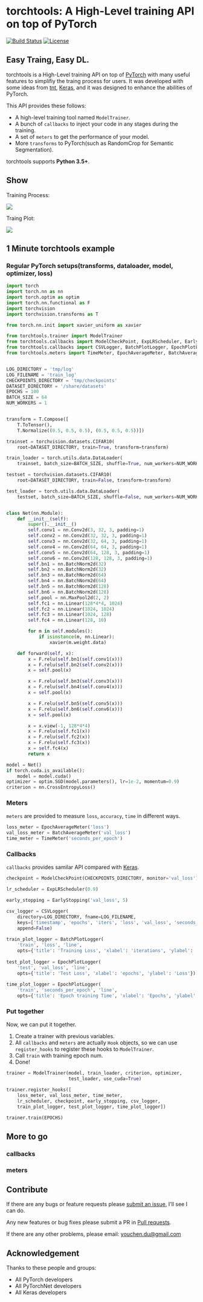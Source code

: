 # torchtools: A High-Level training API on top of PyTorch

[![Build Status](https://travis-ci.org/Time1ess/torchtools.svg?branch=master)](https://travis-ci.org/Time1ess/torchtools)
[![License](https://img.shields.io/badge/License-BSD%203--Clause-blue.svg)](https://github.com/Time1ess/torchtools/blob/master/LICENSE)

## Easy Traing, Easy DL.

torchtools is a High-Level training API on top of [PyTorch](http://pytorch.org) with many useful features to simplifiy the traing process for users.
It was developed with some ideas from [tnt](https://github.com/pytorch/tnt), [Keras](https://github.com/fchollet/keras), and it was designed to enhance the abilities of PyTorch.

This API provides these follows:

* A high-level training tool named `ModelTrainer`.
* A bunch of `callbacks` to inject your code in any stages during the training.
* A set of `meters` to get the performance of your model.
* More `transforms` to PyTorch(such as RandomCrop for Semantic Segmentation).

torchtools supports **Python 3.5+**.

## Show

Training Process:

![](training_process.gif)

Traing Plot:

![](training_plot.gif)

## 1 Minute torchtools example

### Regular PyTorch setups(transforms, dataloader, model, optimizer, loss)

```Python
import torch
import torch.nn as nn
import torch.optim as optim
import torch.nn.functional as F
import torchvision
import torchvision.transforms as T

from torch.nn.init import xavier_uniform as xavier

from torchtools.trainer import ModelTrainer
from torchtools.callbacks import ModelCheckPoint, ExpLRScheduler, EarlyStopping
from torchtools.callbacks import CSVLogger, BatchPlotLogger, EpochPlotLogger
from torchtools.meters import TimeMeter, EpochAverageMeter, BatchAverageMeter


LOG_DIRECTORY = 'tmp/log'
LOG_FILENAME = 'train_log'
CHECKPOINTS_DIRECTORY = 'tmp/checkpoints'
DATASET_DIRECTORY = '/share/datasets'
EPOCHS = 100
BATCH_SIZE = 64
NUM_WORKERS = 1


transform = T.Compose([
    T.ToTensor(),
    T.Normalize((0.5, 0.5, 0.5), (0.5, 0.5, 0.5))])

trainset = torchvision.datasets.CIFAR10(
    root=DATASET_DIRECTORY, train=True, transform=transform)

train_loader = torch.utils.data.DataLoader(
    trainset, batch_size=BATCH_SIZE, shuffle=True, num_workers=NUM_WORKERS)

testset = torchvision.datasets.CIFAR10(
    root=DATASET_DIRECTORY, train=False, transform=transform)

test_loader = torch.utils.data.DataLoader(
    testset, batch_size=BATCH_SIZE, shuffle=False, num_workers=NUM_WORKERS)


class Net(nn.Module):
    def __init__(self):
        super().__init__()
        self.conv1 = nn.Conv2d(3, 32, 3, padding=1)
        self.conv2 = nn.Conv2d(32, 32, 3, padding=1)
        self.conv3 = nn.Conv2d(32, 64, 3, padding=1)
        self.conv4 = nn.Conv2d(64, 64, 3, padding=1)
        self.conv5 = nn.Conv2d(64, 128, 3, padding=1)
        self.conv6 = nn.Conv2d(128, 128, 3, padding=1)
        self.bn1 = nn.BatchNorm2d(32)
        self.bn2 = nn.BatchNorm2d(32)
        self.bn3 = nn.BatchNorm2d(64)
        self.bn4 = nn.BatchNorm2d(64)
        self.bn5 = nn.BatchNorm2d(128)
        self.bn6 = nn.BatchNorm2d(128)
        self.pool = nn.MaxPool2d(2, 2)
        self.fc1 = nn.Linear(128*4*4, 1024)
        self.fc2 = nn.Linear(1024, 1024)
        self.fc3 = nn.Linear(1024, 128)
        self.fc4 = nn.Linear(128, 10)

        for m in self.modules():
            if isinstance(m, nn.Linear):
                xavier(m.weight.data)

    def forward(self, x):
        x = F.relu(self.bn1(self.conv1(x)))  
        x = F.relu(self.bn2(self.conv2(x)))  
        x = self.pool(x)  

        x = F.relu(self.bn3(self.conv3(x)))  
        x = F.relu(self.bn4(self.conv4(x)))  
        x = self.pool(x)  

        x = F.relu(self.bn5(self.conv5(x))) 
        x = F.relu(self.bn6(self.conv6(x))) 
        x = self.pool(x)  

        x = x.view(-1, 128*4*4)
        x = F.relu(self.fc1(x))
        x = F.relu(self.fc2(x))
        x = F.relu(self.fc3(x))
        x = self.fc4(x)
        return x

model = Net()
if torch.cuda.is_available():
    model = model.cuda()
optimizer = optim.SGD(model.parameters(), lr=1e-2, momentum=0.9)
criterion = nn.CrossEntropyLoss()
```

### Meters

`meters` are provided to measure `loss`, `accuracy`, `time` in different ways.

```Python
loss_meter = EpochAverageMeter('loss')
val_loss_meter = BatchAverageMeter('val_loss')
time_meter = TimeMeter('seconds_per_epoch')
```

### Callbacks

`callbacks` provides samilar API compared with [Keras](https://github.com/fchollet/keras).

```Python
checkpoint = ModelCheckPoint(CHECKPOINTS_DIRECTORY, monitor='val_loss')

lr_scheduler = ExpLRScheduler(0.9)

early_stopping = EarlyStopping('val_loss', 5)

csv_logger = CSVLogger(
	directory=LOG_DIRECTORY, fname=LOG_FILENAME,
	keys=['timestamp', 'epochs', 'iters', 'loss', 'val_loss', 'seconds_per_epoch'],
	append=False)
	
train_plot_logger = BatchPlotLogger(
    'train', 'loss', 'line',
    opts={'title': 'Training Loss', 'xlabel': 'iterations', 'ylabel': 'Loss'})
                                   
test_plot_logger = EpochPlotLogger(
    'test', 'val_loss', 'line',
    opts={'title': 'Test Loss', 'xlabel': 'epochs', 'ylabel': 'Loss'})
    
time_plot_logger = EpochPlotLogger(
    'train', 'seconds_per_epoch', 'line',
    opts={'title': 'Epoch training Time', 'xlabel': 'Epochs', 'ylabel': 'Seconds'})
```

### Put together

Now, we can put it together.

1. Create a trainer with previous variables.
2. All `callbacks` and `meters` are actually `Hook` objects, so we can use `register_hooks` to register these hooks to `ModelTrainer`.
3. Call `train` with training epoch num.
4. Done!

```Python
trainer = ModelTrainer(model, train_loader, criterion, optimizer,
                       test_loader, use_cuda=True)

trainer.register_hooks([
    loss_meter, val_loss_meter, time_meter,
    lr_scheduler, checkpoint, early_stopping, csv_logger,
    train_plot_logger, test_plot_logger, time_plot_logger])

trainer.train(EPOCHS)
```

## More to go

### callbacks

### meters


## Contribute

If there are any bugs or feature requests please [submit an issue](https://github.com/Time1ess/torchtools/issues/new), I'll see I can do.

Any new features or bug fixes please submit a PR in [Pull requests](https://github.com/Time1ess/torchtools/pulls).

If there are any other problems, please email: <a href="mailto:youche.du@gmail.com">youchen.du@gmail.com</a>

## Acknowledgement

Thanks to these people and groups:

* All PyTorch developers
* All PyTorchNet developers
* All Keras developers
